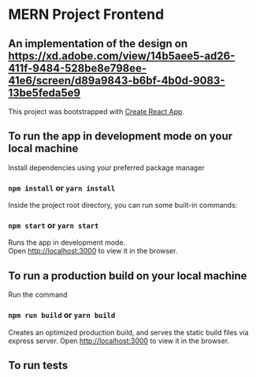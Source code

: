 # MERN Project Frontend

## An implementation of the design on https://xd.adobe.com/view/14b5aee5-ad26-411f-9484-528be8e798ee-41e6/screen/d89a9843-b6bf-4b0d-9083-13be5feda5e9

This project was bootstrapped with
[Create React App](https://github.com/facebook/create-react-app).

## To run the app in development mode on your local machine

Install dependencies using your preferred package manager

### `npm install` or `yarn install`

Inside the project root directory, you can run some built-in commands:

### `npm start` or `yarn start`

Runs the app in development mode.<br> Open
[http://localhost:3000](http://localhost:3000) to view it in the browser.

## To run a production build on your local machine

Run the command

### `npm run build` or `yarn build`

Creates an optimized production build, and serves the static build files via
express server. Open [http://localhost:3000](http://localhost:3000) to view it
in the browser.

## To run tests
